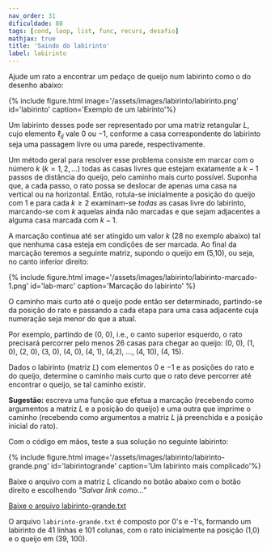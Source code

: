 ```yaml
---
nav_order: 31
dificuldade: 80
tags: [cond, loop, list, func, recurs, desafio]
mathjax: true
title: 'Saindo do labirinto'
label: labirinto
---
```


Ajude um rato a encontrar um pedaço de queijo num labirinto como o do desenho abaixo:

<div class='w-100 col-md-12'>
{% include figure.html image='/assets/images/labirinto/labirinto.png' id='labirinto' caption='Exemplo de um labirinto'%}
</div>

Um labirinto desses pode ser representado por uma matriz retangular $L$, cujo elemento $\ell_{ij}$ vale $0$ ou $-1$, conforme a casa correspondente do labirinto seja uma passagem livre ou uma parede, respectivamente.

Um método geral para resolver esse problema consiste em marcar com o número $k$ ($k = 1, 2,\ldots$) todas as casas livres que estejam exatamente a $k-1$ passos de distância do queijo, pelo caminho mais curto possível. Suponha que, a cada passo, o rato possa se deslocar de apenas uma casa na vertical ou na horizontal. Então, rotula-se inicialmente a posição do queijo com $1$ e para cada $k\ge2$ examinam-se *todas* as casas livre do labirinto, marcando-se com $k$ aquelas ainda não marcadas e que sejam adjacentes a alguma casa marcada com $k-1$.

A marcação continua até ser atingido um valor $k$ (28 no exemplo abaixo) tal que nenhuma casa esteja em condições de ser marcada. Ao final da marcação teremos a seguinte matriz, supondo o queijo em (5,10), ou seja, no canto inferior direito:

{% include figure.html image='/assets/images/labirinto/labirinto-marcado-1.png' id='lab-marc' caption='Marcação do labirinto' %}

O caminho mais curto até o queijo pode então ser determinado, partindo-se da posição do rato e passando a cada etapa para uma casa adjacente cuja numeração seja menor do que a atual.

Por exemplo, partindo de (0, 0), i.e., o canto superior esquerdo, o rato precisará percorrer pelo menos 26 casas para chegar ao queijo: (0, 0), (1, 0), (2, 0), (3, 0), (4, 0), (4, 1), (4,2), ..., (4, 10), (4, 15).

Dados o labirinto (matriz $L$) com elementos $0$ e $-1$ e as posições do rato e do queijo, determine o caminho mais curto que o rato deve percorrer até encontrar o queijo, se tal caminho existir.

**Sugestão:** escreva uma função que efetua a marcação (recebendo como argumentos a matriz $L$ e a posição do queijo) e uma outra que imprime o caminho (recebendo como argumentos a matriz $L$ já preenchida e a posição inicial do rato).

Com o código em mãos, teste a sua solução no seguinte labirinto:

<div class='w-100 col-md-12'>
{% include figure.html image='/assets/images/labirinto/labirinto-grande.png' id='labirintogrande' caption='Um labirinto mais complicado'%}
</div>

Baixe o arquivo com a matriz $L$ clicando no botão abaixo com o botão direito e escolhendo *"Salvar link como..."*

<a class='btn btn-primary btn-lg' href='{{site.baseurl}}/assets/images/labirinto/labirinto-grande.txt'>Baixe o arquivo labirinto-grande.txt</a>

O arquivo `labirinto-grande.txt` é composto por 0's e -1's, formando um labirinto de 41 linhas e 101 colunas, com o rato inicialmente na posição (1,0) e o queijo em (39, 100).
